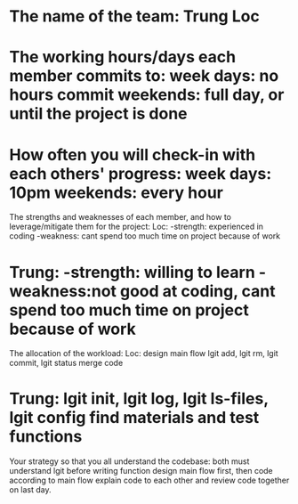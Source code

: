 The name of the team: Trung Loc
===
The working hours/days each member commits to:
week days: no hours commit
weekends: full day, or until the project is done
===
How often you will check-in with each others' progress:
week days: 10pm
weekends: every hour
===
The strengths and weaknesses of each member, and how to leverage/mitigate them for the project:
Loc:
-strength: experienced in coding
-weakness: cant spend too much time on project because of work

Trung:
-strength: willing to learn
-weakness:not good at coding, cant spend too much time on project because of work
===
The allocation of the workload:
Loc: 
design main flow
lgit add, lgit rm, lgit commit, lgit status
merge code

Trung: 
lgit init, lgit log, lgit ls-files, lgit config
find materials and test functions
===
Your strategy so that you all understand the codebase:
both must understand lgit before writing function
design main flow first, then code according to main flow
explain code to each other and review code together on last day.
